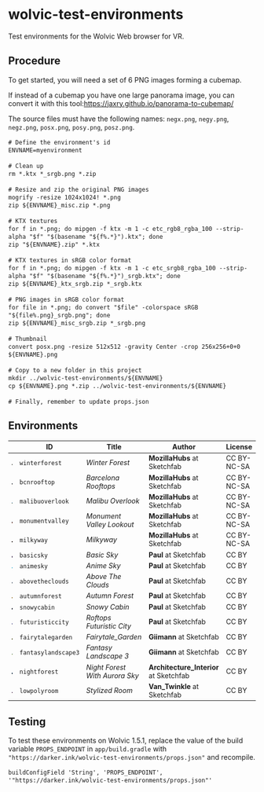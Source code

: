 # wolvic-test-environments

Test environments for the Wolvic Web browser for VR.

## Procedure

To get started, you will need a set of 6 PNG images forming a cubemap.

If instead of a cubemap you have one large panorama image, you can convert it with this tool:https://jaxry.github.io/panorama-to-cubemap/

The source files must have the following names: `negx.png`, `negy.png`, `negz.png`, `posx.png`, `posy.png`, `posz.png`.


```shell
# Define the environment's id
ENVNAME=myenvironment

# Clean up
rm *.ktx *_srgb.png *.zip

# Resize and zip the original PNG images
mogrify -resize 1024x1024! *.png
zip ${ENVNAME}_misc.zip *.png 

# KTX textures
for f in *.png; do mipgen -f ktx -m 1 -c etc_rgb8_rgba_100 --strip-alpha "$f" "$(basename "${f%.*}").ktx"; done
zip "${ENVNAME}.zip" *.ktx

# KTX textures in sRGB color format
for f in *.png; do mipgen -f ktx -m 1 -c etc_srgb8_rgba_100 --strip-alpha "$f" "$(basename "${f%.*}")_srgb.ktx"; done
zip ${ENVNAME}_ktx_srgb.zip *_srgb.ktx

# PNG images in sRGB color format
for file in *.png; do convert "$file" -colorspace sRGB "${file%.png}_srgb.png"; done
zip ${ENVNAME}_misc_srgb.zip *_srgb.png

# Thumbnail
convert posx.png -resize 512x512 -gravity Center -crop 256x256+0+0 ${ENVNAME}.png

# Copy to a new folder in this project
mkdir ../wolvic-test-environments/${ENVNAME}
cp ${ENVNAME}.png *.zip ../wolvic-test-environments/${ENVNAME}

# Finally, remember to update props.json
```

## Environments

|    | ID | Title | Author | License |
| -- | -- | ----- | ------ | ------- |
| ![](winterforest/winterforest.png) | `winterforest` | _Winter Forest_ | **MozillaHubs** at Sketchfab | CC BY-NC-SA |
| ![](bcnrooftop/bcnrooftop.png) | `bcnrooftop` | _Barcelona Rooftops_ | **MozillaHubs** at Sketchfab | CC BY-NC-SA |
| ![](malibuoverlook/malibuoverlook.png) | `malibuoverlook` | _Malibu Overlook_ | **MozillaHubs** at Sketchfab | CC BY-NC-SA |
| ![](monumentvalley/monumentvalley.png) | `monumentvalley` | _Monument Valley Lookout_ | **MozillaHubs** at Sketchfab | CC BY-NC-SA |
| ![](milkyway/milkyway.png) | `milkyway` | _Milkyway_ | **MozillaHubs** at Sketchfab | CC BY-NC-SA |
| ![](basicsky/basicsky.png) | `basicsky` | _Basic Sky_ | **Paul** at Sketchfab | CC BY |
| ![](animesky/animesky.png) | `animesky` | _Anime Sky_ | **Paul** at Sketchfab | CC BY |
| ![](abovetheclouds/abovetheclouds.png) | `abovetheclouds` | _Above The Clouds_ | **Paul** at Sketchfab | CC BY |
| ![](autumnforest/autumnforest.png) | `autumnforest` | _Autumn Forest_ | **Paul** at Sketchfab | CC BY |
| ![](snowycabin/snowycabin.png) | `snowycabin` | _Snowy Cabin_ | **Paul** at Sketchfab | CC BY |
| ![](futuristiccity/futuristiccity.png) | `futuristiccity` | _Roftops Futuristic City_ | **Paul** at Sketchfab | CC BY |
| ![](fairytalegarden/fairytalegarden.png) | `fairytalegarden` | _Fairytale_Garden_ | **Giimann** at Sketchfab | CC BY |
| ![](fantasylandscape3/fantasylandscape3.png) | `fantasylandscape3` | _Fantasy Landscape 3_ | **Giimann** at Sketchfab | CC BY |
| ![](nightforest/nightforest.png) | `nightforest` | _Night Forest With Aurora Sky_ | **Architecture_Interior** at Sketchfab | CC BY |
| ![](lowpolyroom/lowpolyroom.png) | `lowpolyroom` | _Stylized Room_ | **Van_Twinkle** at Sketchfab | CC BY |

## Testing

To test these environments on Wolvic 1.5.1, replace the value of the build variable `PROPS_ENDPOINT` in `app/build.gradle` with `"https://darker.ink/wolvic-test-environments/props.json"` and recompile.

```
buildConfigField 'String', 'PROPS_ENDPOINT', '"https://darker.ink/wolvic-test-environments/props.json"'
```

